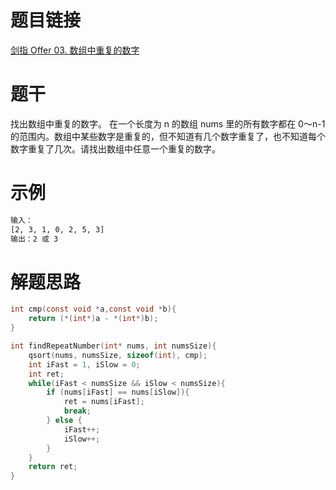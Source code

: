 # 题目链接
[剑指 Offer 03. 数组中重复的数字](https://leetcode.cn/problems/shu-zu-zhong-zhong-fu-de-shu-zi-lcof/)

# 题干
找出数组中重复的数字。
在一个长度为 n 的数组 nums 里的所有数字都在 0～n-1 的范围内。数组中某些数字是重复的，但不知道有几个数字重复了，也不知道每个数字重复了几次。请找出数组中任意一个重复的数字。

# 示例
```txt
输入：
[2, 3, 1, 0, 2, 5, 3]
输出：2 或 3
```
# 解题思路
```c
int cmp(const void *a,const void *b){
    return (*(int*)a - *(int*)b);
}

int findRepeatNumber(int* nums, int numsSize){
    qsort(nums, numsSize, sizeof(int), cmp);
    int iFast = 1, iSlow = 0;
    int ret;
    while(iFast < numsSize && iSlow < numsSize){
        if (nums[iFast] == nums[iSlow]){
            ret = nums[iFast];
            break;
        } else {
            iFast++;
            iSlow++;
        }
    }
    return ret;
}
```